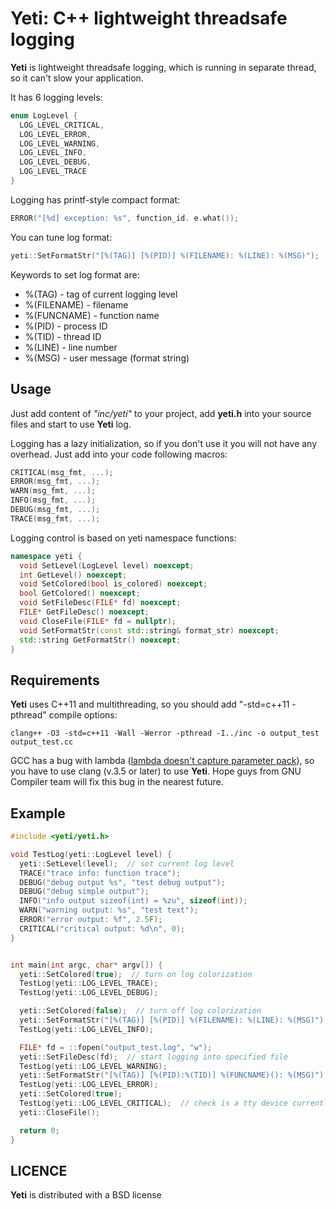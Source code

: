 Yeti: C++ lightweight threadsafe logging
===================================

__Yeti__ is lightweight threadsafe logging, which is running in separate thread,
so it can't slow your application. 

It has 6 logging levels:
```cpp
enum LogLevel {
  LOG_LEVEL_CRITICAL,
  LOG_LEVEL_ERROR,
  LOG_LEVEL_WARNING,
  LOG_LEVEL_INFO,
  LOG_LEVEL_DEBUG,
  LOG_LEVEL_TRACE
}
```

Logging has printf-style compact format:
```cpp
ERROR("[%d] exception: %s", function_id. e.what());
```

You can tune log format:
```cpp
yeti::SetFormatStr("[%(TAG)] [%(PID)] %(FILENAME): %(LINE): %(MSG)");
```
Keywords to set log format are:
* %(TAG)      - tag of current logging level
* %(FILENAME) - filename
* %(FUNCNAME) - function name
* %(PID)      - process ID
* %(TID)      - thread ID
* %(LINE)     - line number
* %(MSG)      - user message (format string)

## Usage

Just add content of _"inc/yeti"_ to your project, add __yeti.h__
into your source files and start to use __Yeti__ log.

Logging has a lazy initialization, so if you don't use it you will not have any overhead.
Just add into your code following macros:
```cpp
CRITICAL(msg_fmt, ...);
ERROR(msg_fmt, ...);
WARN(msg_fmt, ...);
INFO(msg_fmt, ...);
DEBUG(msg_fmt, ...);
TRACE(msg_fmt, ...);
```

Logging control is based on yeti namespace functions:
```cpp
namespace yeti {
  void SetLevel(LogLevel level) noexcept;
  int GetLevel() noexcept;
  void SetColored(bool is_colored) noexcept;
  bool GetColored() noexcept;
  void SetFileDesc(FILE* fd) noexcept;
  FILE* GetFileDesc() noexcept;
  void CloseFile(FILE* fd = nullptr);
  void SetFormatStr(const std::string& format_str) noexcept;
  std::string GetFormatStr() noexcept;
}
```

## Requirements

__Yeti__ uses C++11 and multithreading, so you should add "-std=c++11 -pthread" compile options:

```shell
clang++ -O3 -std=c++11 -Wall -Werror -pthread -I../inc -o output_test output_test.cc
```

GCC has a bug with lambda
(<a href="https://gcc.gnu.org/bugzilla/show_bug.cgi?id=41933">lambda
doesn't capture parameter pack</a>),
so you have to use clang (v.3.5 or later) to use <b>Yeti</b>. Hope
guys from GNU Compiler team will fix this bug in the nearest future.


## Example

```cpp
#include <yeti/yeti.h>

void TestLog(yeti::LogLevel level) {
  yeti::SetLevel(level);  // set current log level
  TRACE("trace info: function trace");
  DEBUG("debug output %s", "test debug output");
  DEBUG("debug simple output");
  INFO("info output sizeof(int) = %zu", sizeof(int));
  WARN("warning output: %s", "test text");
  ERROR("error output: %f", 2.5F);
  CRITICAL("critical output: %d\n", 0);
}


int main(int argc, char* argv[]) {
  yeti::SetColored(true);  // turn on log colorization
  TestLog(yeti::LOG_LEVEL_TRACE);
  TestLog(yeti::LOG_LEVEL_DEBUG);

  yeti::SetColored(false);  // turn off log colorization
  yeti::SetFormatStr("[%(TAG)] [%(PID)] %(FILENAME): %(LINE): %(MSG)");
  TestLog(yeti::LOG_LEVEL_INFO);

  FILE* fd = ::fopen("output_test.log", "w");
  yeti::SetFileDesc(fd);  // start logging into specified file
  TestLog(yeti::LOG_LEVEL_WARNING);
  yeti::SetFormatStr("[%(TAG)] [%(PID):%(TID)] %(FUNCNAME)(): %(MSG)");
  TestLog(yeti::LOG_LEVEL_ERROR);
  yeti::SetColored(true);
  TestLog(yeti::LOG_LEVEL_CRITICAL);  // check is a tty device currently using
  yeti::CloseFile();

  return 0;
}
```

## LICENCE

__Yeti__ is distributed with a BSD license
